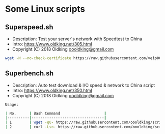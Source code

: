 # Some Linux scripts
## Superspeed.sh
- Description: Test your server's network with Speedtest to China
- Intro:  https://www.oldking.net/305.html
- Copyright (C) 2018 Oldking <oooldking@gmail.com>
 
```bash
wget -N --no-check-certificate https://raw.githubusercontent.com/veip007/cesu/master/superspeed.sh && chmod +x superspeed.sh && bash superspeed.sh
```
## Superbench.sh
- Description: Auto test download & I/O speed & network to China script
- Intro:  https://www.oldking.net/350.html
- Copyright (C) 2018 Oldking <oooldking@gmail.com>

```bash
Usage:

| No.      | Bash Command                    |
|----------|---------------------------------|
| 1        | wget -qO- https://raw.githubusercontent.com/oooldking/script/master/superbench.sh | bash       |
| 2        | curl -Lso- https://raw.githubusercontent.com/oooldking/script/master/superbench.sh | bash      |
```
 

